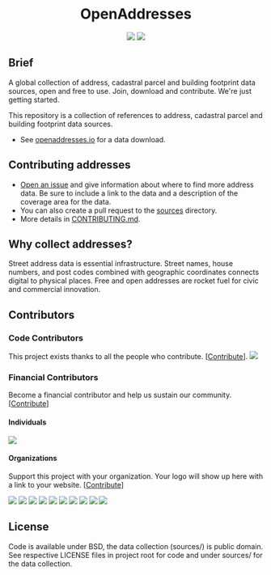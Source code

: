 <h1 align="center">OpenAddresses</h1>

<p align="center">
  <a href="https://travis-ci.org/openaddresses/openaddresses"><img src="https://travis-ci.org/openaddresses/openaddresses.png?branch=master"/></a>
  <a href="https://david-dm.org/openaddresses/openaddresses"><img src="https://david-dm.org/openaddresses/openaddresses.png"/></a>
</p>

## Brief

A global collection of address, cadastral parcel and building footprint data sources, open and free to use. Join, download and contribute. We're just getting started.

This repository is a collection of references to address, cadastral parcel and building footprint data sources.

- See [openaddresses.io](http://openaddresses.io/) for a data download.

## Contributing addresses

- [Open an issue](https://github.com/openaddresses/openaddresses/issues/new) and give information about where to find more address data. Be sure to include a link to the data and a description of the coverage area for the data.
- You can also create a pull request to the [sources](https://github.com/openaddresses/openaddresses/tree/master/sources) directory.
- More details in [CONTRIBUTING.md](CONTRIBUTING.md).

## Why collect addresses?

Street address data is essential infrastructure. Street names, house numbers, and post codes combined with geographic coordinates connects digital to physical places. Free and open addresses are rocket fuel for civic and commercial innovation.

## Contributors

### Code Contributors

This project exists thanks to all the people who contribute. [[Contribute](CONTRIBUTING.md)].
<a href="https://github.com/openaddresses/openaddresses/graphs/contributors"><img src="https://opencollective.com/openaddresses/contributors.svg?width=890&button=false" /></a>

### Financial Contributors

Become a financial contributor and help us sustain our community. [[Contribute](https://opencollective.com/openaddresses/contribute)]

#### Individuals

<a href="https://opencollective.com/openaddresses"><img src="https://opencollective.com/openaddresses/individuals.svg?width=890"></a>

#### Organizations

Support this project with your organization. Your logo will show up here with a link to your website. [[Contribute](https://opencollective.com/openaddresses/contribute)]

<a href="https://opencollective.com/openaddresses/organization/0/website"><img src="https://opencollective.com/openaddresses/organization/0/avatar.svg"></a>
<a href="https://opencollective.com/openaddresses/organization/1/website"><img src="https://opencollective.com/openaddresses/organization/1/avatar.svg"></a>
<a href="https://opencollective.com/openaddresses/organization/2/website"><img src="https://opencollective.com/openaddresses/organization/2/avatar.svg"></a>
<a href="https://opencollective.com/openaddresses/organization/3/website"><img src="https://opencollective.com/openaddresses/organization/3/avatar.svg"></a>
<a href="https://opencollective.com/openaddresses/organization/4/website"><img src="https://opencollective.com/openaddresses/organization/4/avatar.svg"></a>
<a href="https://opencollective.com/openaddresses/organization/5/website"><img src="https://opencollective.com/openaddresses/organization/5/avatar.svg"></a>
<a href="https://opencollective.com/openaddresses/organization/6/website"><img src="https://opencollective.com/openaddresses/organization/6/avatar.svg"></a>
<a href="https://opencollective.com/openaddresses/organization/7/website"><img src="https://opencollective.com/openaddresses/organization/7/avatar.svg"></a>
<a href="https://opencollective.com/openaddresses/organization/8/website"><img src="https://opencollective.com/openaddresses/organization/8/avatar.svg"></a>
<a href="https://opencollective.com/openaddresses/organization/9/website"><img src="https://opencollective.com/openaddresses/organization/9/avatar.svg"></a>

## License

Code is available under BSD, the data collection (sources/) is public domain. See respective LICENSE files in project root for code and under sources/ for the data collection.
